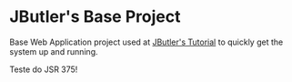 # JButler's Base Project

Base Web Application project used at [JButler's Tutorial](https://github.com/dwws-ufes/jbutler/wiki/Tutorial%3A-a-Java-EE-Web-Profile-application-with-JButler%2C-part-1) to quickly get the system up and running.

Teste do JSR 375!
